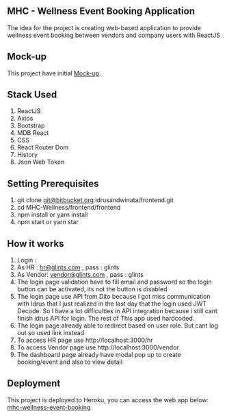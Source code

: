 ## MHC - Wellness Event Booking Application
The idea for the project is creating web-based application to provide wellness event booking between vendors and company users with ReactJS

## Mock-up
This project have initial [Mock-up](https://www.figma.com/file/Elw3uGYJbXvInMH4XA5ytPWf/Mockup-MHC-Idrus-and-Winata).

## Stack Used
1. ReactJS
2. Axios
3. Bootstrap
4. MDB React
5. CSS
6. React Router Dom
7. History
8. Json Web Token

## Setting Prerequisites
1. git clone git@bitbucket.org:idrusandwinata/frontend.git
2. cd MHC-Wellness/frontend/frontend
3. npm install or yarn install
4. npm start or yarn star

## How it works
1. Login : 
2. As HR : hr@glints.com , pass : glints
3. As Vendor: vendor@glints.com , pass : glints
4. The login page validation have to fill email and password so the login button can be activated, its not the button is disabled
5. The login page use API from Dito because I got miss communication with Idrus that I just realized in the last day that the login used JWT Decode. So I have a lot difficulties in API integration because i still cant finish idrus API for login. The rest of This app used hardcoded.
6. The login page already able to redirect based on user role. But cant log out so used link instead
7. To access HR page use http://localhost:3000/hr
8. To access Vendor page use http://localhost:3000/vendor
9. The dashboard page already have modal pop up to create booking/event and also to view detail

## Deployment
This project is deployed to Heroku, you can access the web app below:
[mhc-wellness-event-booking](https://mhc-wellness-event-booking.herokuapp.com/)